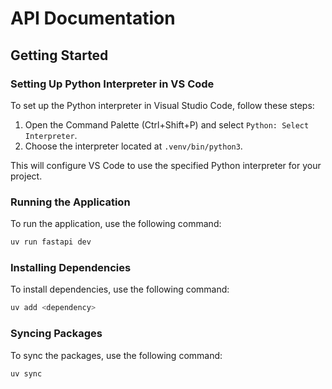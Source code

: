 # API Documentation

## Getting Started

### Setting Up Python Interpreter in VS Code

To set up the Python interpreter in Visual Studio Code, follow these steps:

1. Open the Command Palette (Ctrl+Shift+P) and select `Python: Select Interpreter`.
2. Choose the interpreter located at `.venv/bin/python3`.

This will configure VS Code to use the specified Python interpreter for your project.

### Running the Application
To run the application, use the following command:
```sh
uv run fastapi dev
```

### Installing Dependencies
To install dependencies, use the following command:
```sh
uv add <dependency>
```

### Syncing Packages
To sync the packages, use the following command:
```sh
uv sync
```